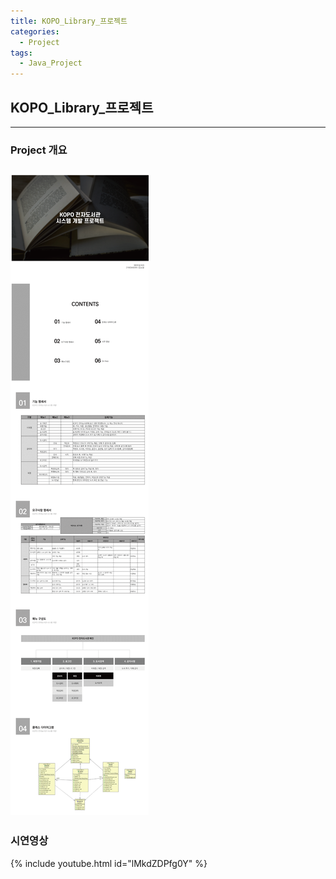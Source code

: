 ```yaml
---
title: KOPO_Library_프로젝트
categories:
  - Project
tags:
  - Java_Project
---
```

## KOPO_Library_프로젝트
---
### Project 개요
![Project개요](/assets/imgss/2021_05_05.png)
---
### 시연영상
{% include youtube.html id="lMkdZDPfg0Y" %}
